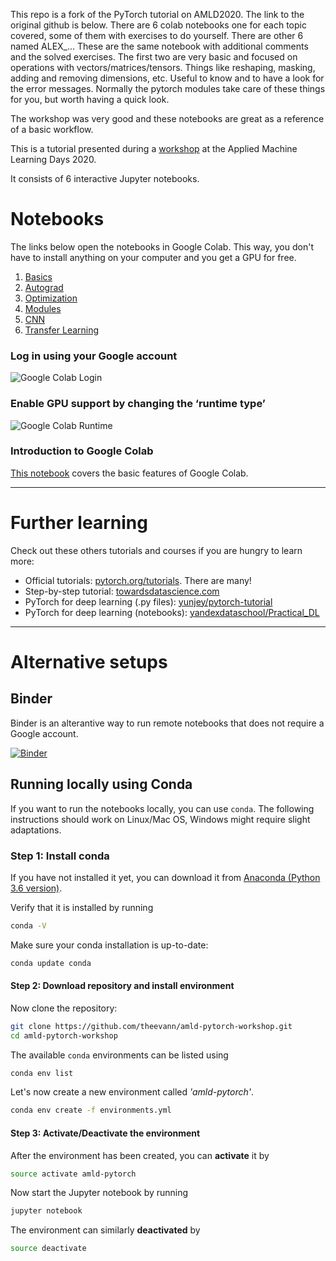 This repo is a fork of the PyTorch tutorial on AMLD2020. The link to the original github is below. There are 6 colab notebooks one for each topic covered, some of them with exercises to do yourself. There are other 6 named ALEX_... These are the same notebook with additional comments and the solved exercises. The first two are very basic and focused on operations with vectors/matrices/tensors. Things like reshaping, masking, adding and removing dimensions, etc. Useful to know and to have a look for the error messages. Normally the pytorch modules take care of these things for you, but worth having a quick look.

The workshop was very good and these notebooks are great as a reference of a basic workflow.

This is a tutorial presented during a [workshop](https://appliedmldays.org/workshops/pytorch-tutorial) at the Applied Machine Learning Days 2020.

It consists of 6 interactive Jupyter notebooks.

# Notebooks

The links below open the notebooks in Google Colab. This way, you don't have to install anything on your computer and you get a GPU for free. 

1. [Basics](https://colab.research.google.com/github/theevann/amld-pytorch-workshop/blob/master/1-Basics.ipynb)
1. [Autograd](https://colab.research.google.com/github/theevann/amld-pytorch-workshop/blob/master/2-Autograd.ipynb)
1. [Optimization](https://colab.research.google.com/github/theevann/amld-pytorch-workshop/blob/master/3-Optimization.ipynb)
1. [Modules](https://colab.research.google.com/github/theevann/amld-pytorch-workshop/blob/master/4-Modules.ipynb)
1. [CNN](https://colab.research.google.com/github/theevann/amld-pytorch-workshop/blob/master/5-CNN.ipynb)
1. [Transfer Learning](https://colab.research.google.com/github/theevann/amld-pytorch-workshop/blob/master/6-Transfer-Learning.ipynb)

### Log in using your Google account
![Google Colab Login](figures/colab-connect.png)

### Enable GPU support by changing the ‘runtime type’

![Google Colab Runtime](figures/colab-runtime.png)

### Introduction to Google Colab

[This notebook](https://colab.research.google.com/notebooks/basic_features_overview.ipynb) covers the basic features of Google Colab.

---


# Further learning

Check out these others tutorials and courses if you are hungry to learn more:

- Official tutorials: [pytorch.org/tutorials](https://pytorch.org/tutorials/). There are many!
- Step-by-step tutorial: [towardsdatascience.com](https://towardsdatascience.com/understanding-pytorch-with-an-example-a-step-by-step-tutorial-81fc5f8c4e8e)
- PyTorch for deep learning (.py files): [yunjey/pytorch-tutorial](https://github.com/yunjey/pytorch-tutorial)
- PyTorch for deep learning (notebooks): [yandexdataschool/Practical_DL](https://github.com/yandexdataschool/Practical_DL)



---

# Alternative setups

## Binder

Binder is an alterantive way to run remote notebooks that does not require a Google account.

[![Binder](https://mybinder.org/badge_logo.svg)](https://mybinder.org/v2/gh/theevann/amld-pytorch-workshop/master) 
<br />


## Running locally using Conda
If you want to run the notebooks locally, you can use `conda`. The following instructions
should work on Linux/Mac OS, Windows might require slight adaptations.

### Step 1: Install conda
If you have not installed it yet, you can download it from [Anaconda (Python 3.6 version)](https://www.anaconda.com/download/#linux).

Verify that it is installed by running
```bash
conda -V
```

Make sure your conda installation is up-to-date:
```bash
conda update conda
```

#### Step 2: Download repository and install environment
Now clone the repository:
```bash
git clone https://github.com/theevann/amld-pytorch-workshop.git
cd amld-pytorch-workshop
```

The available `conda` environments can be listed using
```bash
conda env list
```

Let's now create a new environment called _'amld-pytorch'_.
```bash
conda env create -f environments.yml
```


#### Step 3: Activate/Deactivate the environment
After the environment has been created, you can **activate** it by
```bash
source activate amld-pytorch
```

Now start the Jupyter notebook by running
```bash
jupyter notebook
```

The environment can similarly **deactivated** by
```bash
source deactivate
```
